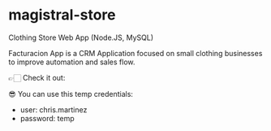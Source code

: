 # magistral-store
Clothing Store Web App (Node.JS, MySQL)

Facturacion App is a CRM Application focused on small clothing businesses to improve automation and sales flow.

👉🏻 Check it out: 

😎 You can use this temp credentials:
- user: chris.martinez
- password: temp
